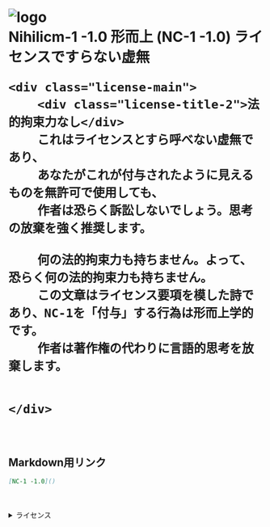 <head>
    <title>Nihilicm-1 -1.0 ライセンスですらない虚無、もしくは言語的思考からの解放</title>
    <link rel="stylesheet" href="https://sinh76821661.github.io/Nihilicm-1/css/style.css"/>
    <script src="https://sinh76821661.github.io/assets/common.js"></script>
</head>
<div class="license">
    <h1 class="title"/>
    <img class="license-logo" alt="logo" src="https://firebasestorage.googleapis.com/v0/b/mathlog-361213.appspot.com/o/uploads%2Fmathdown%2FgqvceW8soR94vwUoys8e.jpg?alt=media"/>
    <div class="license-title">
        Nihilicm-1 -1.0 形而上 (NC-1 -1.0)
        ライセンスですらない虚無
    </div>

    <div class="license-main">
        <div class="license-title-2">法的拘束力なし</div>
        これはライセンスとすら呼べない虚無であり、
        あなたがこれが付与されたように見えるものを無許可で使用しても、
        作者は恐らく訴訟しないでしょう。思考の放棄を強く推奨します。

        何の法的拘束力も持ちません。よって、恐らく何の法的拘束力も持ちません。
        この文章はライセンス要項を模した詩であり、NC-1を「付与」する行為は形而上学的です。
        作者は著作権の代わりに言語的思考を放棄します。


    </div>
</div>
<br>

## Markdown用リンク
```markdown
[NC-1 -1.0]()
```

<br>
<br>
<details class="license-license">
    <summary>ライセンス</summary>
    NC-1 -1.0
</details>
